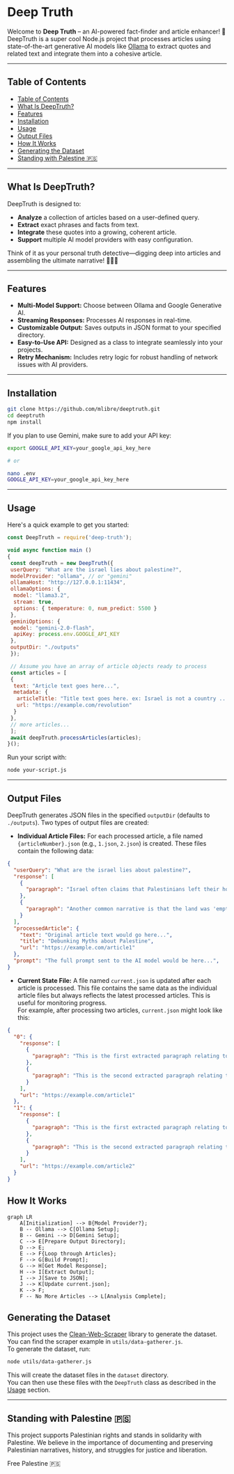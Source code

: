 # Deep Truth

Welcome to **Deep Truth** – an AI-powered fact-finder and article enhancer! 🎉  
DeepTruth is a super cool Node.js project that processes articles using state-of-the-art generative AI models like [Ollama](https://ollama.com) to extract quotes and related text and integrate them into a cohesive article.

---

## Table of Contents

* [Table of Contents](#table-of-contents)
* [What Is DeepTruth?](#what-is-deeptruth)
* [Features](#features)
* [Installation](#installation)
* [Usage](#usage)
* [Output Files](#output-files)
* [How It Works](#how-it-works)
* [Generating the Dataset](#generating-the-dataset)
* [Standing with Palestine 🇵🇸](#standing-with-palestine-)

---

## What Is DeepTruth?

DeepTruth is designed to:

* **Analyze** a collection of articles based on a user-defined query.
* **Extract** exact phrases and facts from text.
* **Integrate** these quotes into a growing, coherent article.
* **Support** multiple AI model providers with easy configuration.

Think of it as your personal truth detective—digging deep into articles and assembling the ultimate narrative! 🕵️‍♂️✨

---

## Features

* **Multi-Model Support:** Choose between Ollama and Google Generative AI.
* **Streaming Responses:** Processes AI responses in real-time.
* **Customizable Output:** Saves outputs in JSON format to your specified directory.
* **Easy-to-Use API:** Designed as a class to integrate seamlessly into your projects.
* **Retry Mechanism:** Includes retry logic for robust handling of network issues with AI providers.

---

## Installation

```bash
git clone https://github.com/mlibre/deeptruth.git
cd deeptruth
npm install
```

If you plan to use Gemini, make sure to add your API key:

```bash
export GOOGLE_API_KEY=your_google_api_key_here

# or

nano .env
GOOGLE_API_KEY=your_google_api_key_here
```

---

## Usage

Here's a quick example to get you started:

```js
const DeepTruth = require('deep-truth');

void async function main ()
{
 const deepTruth = new DeepTruth({
 userQuery: "What are the israel lies about palestine?",
 modelProvider: "ollama", // or "gemini"
 ollamaHost: "http://127.0.0.1:11434",
 ollamaOptions: {
  model: "llama3.2",
  stream: true,
  options: { temperature: 0, num_predict: 5500 }
 },
 geminiOptions: {
  model: "gemini-2.0-flash",
  apiKey: process.env.GOOGLE_API_KEY
 },
 outputDir: "./outputs"
 });

 // Assume you have an array of article objects ready to process
 const articles = [
 {
  text: "Article text goes here...",
  metadata: {
   articleTitle: "Title text goes here. ex: Israel is not a country ...",
   url: "https://example.com/revolution"
  }
 },
 // more articles...
 ];
 await deepTruth.processArticles(articles);
}();
```

Run your script with:

```bash
node your-script.js
```

---

## Output Files

DeepTruth generates JSON files in the specified `outputDir` (defaults to `./outputs`). Two types of output files are created:

* **Individual Article Files:** For each processed article, a file named `{articleNumber}.json` (e.g., `1.json`, `2.json`) is created. These files contain the following data:

```json:./outputs/1.json
{
  "userQuery": "What are the israel lies about palestine?",
  "response": [
    {
      "paragraph": "Israel often claims that Palestinians left their homes voluntarily in 1948.  However, extensive historical evidence, including eyewitness accounts and documented Israeli military actions, points to forced expulsion and displacement of Palestinians during the Nakba."
    },
    {
      "paragraph": "Another common narrative is that the land was 'empty' before the creation of Israel. This ignores the long-standing Palestinian presence and agricultural communities that thrived in the region for centuries."
    }
  ],
  "processedArticle": {
    "text": "Original article text would go here...",
    "title": "Debunking Myths about Palestine",
    "url": "https://example.com/article1"
  },
  "prompt": "The full prompt sent to the AI model would be here...",
}
```

* **Current State File:** A file named `current.json` is updated after each article is processed. This file contains the same data as the individual article files but always reflects the latest processed articles. This is useful for monitoring progress.  
For example, after processing two articles, `current.json` might look like this:

```json:./outputs/current.json
{
  "0": {
    "response": [
      {
        "paragraph": "This is the first extracted paragraph relating to the query from article 1."
      },
      {
        "paragraph": "This is the second extracted paragraph relating to the query from article 1."
      }
    ],
    "url": "https://example.com/article1"
  },
  "1": {
    "response": [
      {
        "paragraph": "This is the first extracted paragraph relating to the query from article 2."
      },
      {
        "paragraph": "This is the second extracted paragraph relating to the query from article 2."
      }
    ],
    "url": "https://example.com/article2"
  }
}
```

## How It Works

```mermaid
graph LR
    A[Initialization] --> B{Model Provider?};
    B -- Ollama --> C[Ollama Setup];
    B -- Gemini --> D[Gemini Setup];
    C --> E[Prepare Output Directory];
    D --> E;
    E --> F{Loop through Articles};
    F --> G[Build Prompt];
    G --> H[Get Model Response];
    H --> I[Extract Output];
    I --> J[Save to JSON];
    J --> K[Update current.json];
    K --> F;
    F -- No More Articles --> L[Analysis Complete];
```

## Generating the Dataset

This project uses the [Clean-Web-Scraper](https://github.com/mlibre/Clean-Web-Scraper) library to generate the dataset.  You can find the scraper example in `utils/data-gatherer.js`.  
To generate the dataset, run:

```bash
node utils/data-gatherer.js
```

This will create the dataset files in the `dataset` directory.  
You can then use these files with the `DeepTruth` class as described in the [Usage](#usage) section.

---

## Standing with Palestine 🇵🇸

This project supports Palestinian rights and stands in solidarity with Palestine. We believe in the importance of documenting and preserving Palestinian narratives, history, and struggles for justice and liberation.

Free Palestine 🇵🇸
